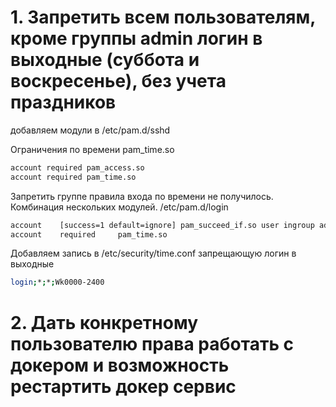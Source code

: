 # 1. Запретить всем пользователям, кроме группы admin логин в выходные (суббота и воскресенье), без учета праздников

добавляем модули в /etc/pam.d/sshd

Ограничения по времени pam_time.so

```bash
account required pam_access.so
account required pam_time.so
```

 
Запретить группе правила входа по времени не получилось.
Комбинация нескольких модулей.
 /etc/pam.d/login
```bash
account    [success=1 default=ignore] pam_succeed_if.so user ingroup admin
account    required     pam_time.so
```
Добавляем запись в  /etc/security/time.conf запрещающую логин в выходные
```bash
login;*;*;Wk0000-2400
```


# 2. Дать конкретному пользователю права работать с докером  и возможность рестартить докер сервис